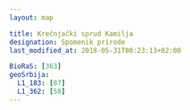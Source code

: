 ```yaml
---
layout: map

title: Krečnjački sprud Kamilja
designation: Spomenik prirode
last_modified_at: 2018-05-31T00:23:13+02:00

BioRaS: [363]
geoSrbija:
  L1_183: [87]
  L1_362: [58]
---
```

